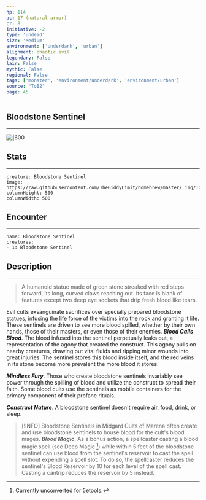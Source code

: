 ```yaml
---
hp: 114
ac: 17 (natural armor)
cr: 8
initiative: -2
type: 'undead'    
size: 'Medium'
environment: ['underdark', 'urban']
alignment: chaotic evil
legendary: False
lair: False
mythic: False
regional: False
tags: ['monster', 'environment/underdark', 'environment/urban']
source: "ToB2"
page: 45
---
```


## Bloodstone Sentinel
---

![|600](https://raw.githubusercontent.com/TheGiddyLimit/homebrew/master/_img/ToB2/creature/Bloodstone%20Sentinel.webp)

## Stats
---

```statblock
creature: Bloodstone Sentinel
image: https://raw.githubusercontent.com/TheGiddyLimit/homebrew/master/_img/ToB2/creature/token/Bloodstone%20Sentinel%20%28Token%29.png
columnHeight: 500
columnWidth: 500
```

## Encounter
---

```encounter-table
name: Bloodstone Sentinel
creatures:
- 1: Bloodstone Sentinel
```

## Description
---
>A humanoid statue made of green stone streaked with red steps forward, its long, curved claws reaching out. Its face is blank of features except two deep eye sockets that drip fresh blood like tears.

Evil cults exsanguinate sacrifices over specially prepared bloodstone statues, infusing the life force of the victims into the rock and granting it life. These sentinels are driven to see more blood spilled, whether by their own hands, those of their masters, or even those of their enemies.
**_Blood Calls Blood_**. The blood infused into the sentinel perpetually leaks out, a representation of the agony that created the construct. This agony pulls on nearby creatures, drawing out vital fluids and ripping minor wounds into great injuries. The sentinel stores this blood inside itself, and the red veins in its stone become more prevalent the more blood it stores.

**_Mindless Fury_**. Those who create bloodstone sentinels invariably see power through the spilling of blood and utilize the construct to spread their faith. Some blood cults use the sentinels as mobile containers for the primary component of their profane rituals.

**_Construct Nature_**. A bloodstone sentinel doesn't require air, food, drink, or sleep.


> [!INFO] Bloodstone Sentinels in Midgard
>Cults of Marena often create and use bloodstone sentinels to house blood for the cult's blood mages.
**_Blood Magic_**. As a bonus action, a spellcaster casting a blood magic spell (see Deep Magic [^1]) while within 5 feet of the bloodstone sentinel can use blood from the sentinel's reservoir to cast the spell without expending a spell slot. To do so, the spellcaster reduces the sentinel's Blood Reservoir by 10 for each level of the spell cast. Casting a cantrip reduces the reservoir by 5 instead.





[^1]: Currently unconverted for 5etools.




